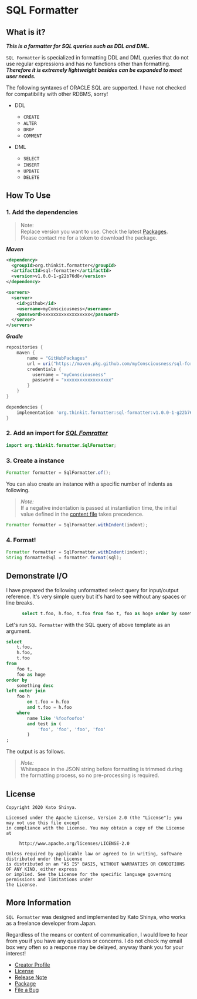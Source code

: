 # SQL Formatter

## What is it?

**_This is a formatter for SQL queries such as DDL and DML._**

`SQL Formatter` is specialized in formatting DDL and DML queries that do not use regular expressions and has no functions other than formatting. **_Therefore it is extremely lightweight besides can be expanded to meet user needs._**

The following syntaxes of ORACLE SQL are supported. I have not checked for compatibility with other RDBMS, sorry!

- DDL

  - `CREATE`
  - `ALTER`
  - `DROP`
  - `COMMENT`

- DML
  - `SELECT`
  - `INSERT`
  - `UPDATE`
  - `DELETE`

## How To Use

### 1. Add the dependencies

> Note:<br>
> Replace version you want to use. Check the latest [Packages](https://github.com/myConsciousness/sql-formatter/packages).<br>
> Please contact me for a token to download the package.

**_Maven_**

```xml
<dependency>
  <groupId>org.thinkit.formatter</groupId>
  <artifactId>sql-formatter</artifactId>
  <version>v1.0.0-1-g22b76d8</version>
</dependency>

<servers>
  <server>
    <id>github</id>
    <username>myConsciousness</username>
    <password>xxxxxxxxxxxxxxxxxx</password>
  </server>
</servers>
```

**_Gradle_**

```gradle
repositories {
    maven {
        name = "GitHubPackages"
        url = uri("https://maven.pkg.github.com/myConsciousness/sql-formatter")
        credentials {
          username = "myConsciousness"
          password = "xxxxxxxxxxxxxxxxxx"
        }
    }
}

dependencies {
    implementation 'org.thinkit.formatter:sql-formatter:v1.0.0-1-g22b76d8'
}
```

### 2. Add an import for [**_SQL Fomratter_**](https://github.com/myConsciousness/sql-formatter/blob/master/src/main/java/org/thinkit/formatter/SqlFormatter.java)

```java
import org.thinkit.formatter.SqlFormatter;
```

### 3. Create a instance

```java
Formatter formatter = SqlFormatter.of();
```

You can also create an instance with a specific number of indents as following.

> _Note:_<br>
> If a negative indentation is passed at instantiation time, the initial value defined in the [content file](https://github.com/myConsciousness/json-formatter/blob/master/src/main/resources/content/formatter/json/SqlDefaultIndentItem.json) takes precedence.

```java
Formatter formatter = SqlFormatter.withIndent(indent);
```

### 4. Format!

```java
Formatter formatter = SqlFormatter.withIndent(indent);
String formattedSql = formatter.format(sql);
```

## Demonstrate I/O

I have prepared the following unformatted select query for input/output reference. It's very simple query but it's hard to see without any spaces or line breaks.

```sql
      select t.foo, h.foo, t.foo from foo t, foo as hoge order by something desc left outer join foo h on t.foo = h.foo and t.foo = h.foo where name like '%foofoofoo' and test in ('foo', 'foo', 'foo', 'foo');
```

Let's run `SQL Formatter` with the SQL query of above template as an argument.

```sql
select
    t.foo,
    h.foo,
    t.foo
from
    foo t,
    foo as hoge
order by
    something desc
left outer join
    foo h
        on t.foo = h.foo
        and t.foo = h.foo
    where
        name like '%foofoofoo'
        and test in (
            'foo', 'foo', 'foo', 'foo'
        )
;
```

The output is as follows.

> _Note:_<br>
> Whitespace in the JSON string before formatting is trimmed during the formatting process, so no pre-processing is required.

## License

```
Copyright 2020 Kato Shinya.

Licensed under the Apache License, Version 2.0 (the "License"); you may not use this file except
in compliance with the License. You may obtain a copy of the License at

     http://www.apache.org/licenses/LICENSE-2.0

Unless required by applicable law or agreed to in writing, software distributed under the License
is distributed on an "AS IS" BASIS, WITHOUT WARRANTIES OR CONDITIONS OF ANY KIND, either express
or implied. See the License for the specific language governing permissions and limitations under
the License.
```

## More Information

`SQL Formatter` was designed and implemented by Kato Shinya, who works as a freelance developer from Japan.

Regardless of the means or content of communication, I would love to hear from you if you have any questions or concerns. I do not check my email box very often so a response may be delayed, anyway thank you for your interest!

- [Creator Profile](https://github.com/myConsciousness)
- [License](https://github.com/myConsciousness/sql-formatter/blob/master/LICENSE)
- [Release Note](https://github.com/myConsciousness/sql-formatter/releases)
- [Package](https://github.com/myConsciousness/sql-formatter/packages)
- [File a Bug](https://github.com/myConsciousness/sql-formatter/issues)
